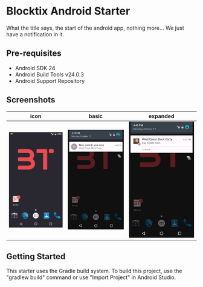 Blocktix Android Starter
========================

What the title says, the start of the android app, nothing more... We just have a notification in it.

Pre-requisites
--------------

- Android SDK 24
- Android Build Tools v24.0.3
- Android Support Repository

Screenshots
-------------
 icon|basic|expanded
:-:|:-:|:-:
![](screenshots/notification-1.png)|![](screenshots/notification-2.png)|![](screenshots/notification-3.png)


Getting Started
---------------
This starter uses the Gradle build system. To build this project, use the
"gradlew build" command or use "Import Project" in Android Studio.
